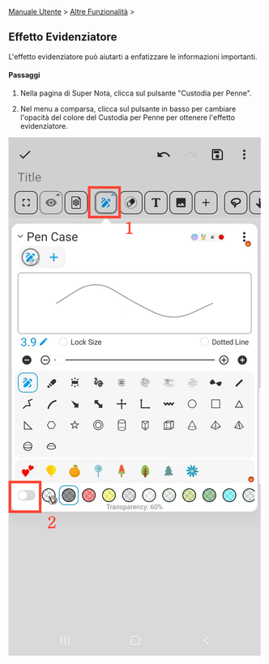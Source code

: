 [Manuale Utente](/dragonnest/drawnote/manual/it) > [Altre Funzionalità](/dragonnest/drawnote/manual/it/more) >

Effetto Evidenziatore
---
L'effetto evidenziatore può aiutarti a enfatizzare le informazioni importanti.

#### Passaggi
1. Nella pagina di Super Nota, clicca sul pulsante "Custodia per Penne".

2. Nel menu a comparsa, clicca sul pulsante in basso per cambiare l'opacità del colore del Custodia per Penne per ottenere l'effetto evidenziatore.

![Effetto Evidenziatore](imgs/highlighter_effect1.png)
